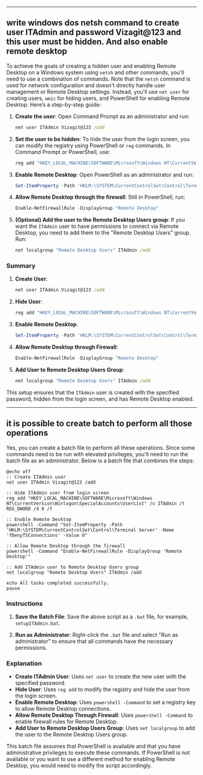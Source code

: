 
---
write windows dos netsh command to create user ITAdmin and password Vizagit@123 and this user must be hidden.
And also enable remote desktop
---
To achieve the goals of creating a hidden user and enabling Remote Desktop on a Windows system using `netsh` and other commands, you'll need to use a combination of commands. Note that the `netsh` command is used for network configuration and doesn't directly handle user management or Remote Desktop settings. Instead, you'll use `net user` for creating users, `wmic` for hiding users, and PowerShell for enabling Remote Desktop. Here’s a step-by-step guide:

1. **Create the user**:
   Open Command Prompt as an administrator and run:
   ```cmd
   net user ITAdmin Vizagit@123 /add
   ```

2. **Set the user to be hidden**:
   To hide the user from the login screen, you can modify the registry using PowerShell or `reg` commands. In Command Prompt or PowerShell, use:
   ```cmd
   reg add "HKEY_LOCAL_MACHINE\SOFTWARE\Microsoft\Windows NT\CurrentVersion\Winlogon\SpecialAccounts\UserList" /v ITAdmin /t REG_DWORD /d 0 /f
   ```

3. **Enable Remote Desktop**:
   Open PowerShell as an administrator and run:
   ```powershell
   Set-ItemProperty -Path 'HKLM:\SYSTEM\CurrentControlSet\Control\Terminal Server' -Name 'fDenyTSConnections' -Value 0
   ```

4. **Allow Remote Desktop through the firewall**:
   Still in PowerShell, run:
   ```powershell
   Enable-NetFirewallRule -DisplayGroup "Remote Desktop"
   ```

5. **(Optional) Add the user to the Remote Desktop Users group**:
   If you want the `ITAdmin` user to have permissions to connect via Remote Desktop, you need to add them to the "Remote Desktop Users" group. Run:
   ```cmd
   net localgroup "Remote Desktop Users" ITAdmin /add
   ```

### Summary

1. **Create User**:
   ```cmd
   net user ITAdmin Vizagit@123 /add
   ```

2. **Hide User**:
   ```cmd
   reg add "HKEY_LOCAL_MACHINE\SOFTWARE\Microsoft\Windows NT\CurrentVersion\Winlogon\SpecialAccounts\UserList" /v ITAdmin /t REG_DWORD /d 0 /f
   ```

3. **Enable Remote Desktop**:
   ```powershell
   Set-ItemProperty -Path 'HKLM:\SYSTEM\CurrentControlSet\Control\Terminal Server' -Name 'fDenyTSConnections' -Value 0
   ```

4. **Allow Remote Desktop through Firewall**:
   ```powershell
   Enable-NetFirewallRule -DisplayGroup "Remote Desktop"
   ```

5. **Add User to Remote Desktop Users Group**:
   ```cmd
   net localgroup "Remote Desktop Users" ITAdmin /add
   ```

This setup ensures that the `ITAdmin` user is created with the specified password, hidden from the login screen, and has Remote Desktop enabled.

---
it is possible to create batch to perform all those operations
---
Yes, you can create a batch file to perform all these operations. Since some commands need to be run with elevated privileges, you'll need to run the batch file as an administrator. Below is a batch file that combines the steps:

```batch
@echo off
:: Create ITAdmin user
net user ITAdmin Vizagit@123 /add

:: Hide ITAdmin user from login screen
reg add "HKEY_LOCAL_MACHINE\SOFTWARE\Microsoft\Windows NT\CurrentVersion\Winlogon\SpecialAccounts\UserList" /v ITAdmin /t REG_DWORD /d 0 /f

:: Enable Remote Desktop
powershell -Command "Set-ItemProperty -Path 'HKLM:\SYSTEM\CurrentControlSet\Control\Terminal Server' -Name 'fDenyTSConnections' -Value 0"

:: Allow Remote Desktop through the firewall
powershell -Command "Enable-NetFirewallRule -DisplayGroup 'Remote Desktop'"

:: Add ITAdmin user to Remote Desktop Users group
net localgroup "Remote Desktop Users" ITAdmin /add

echo All tasks completed successfully.
pause
```

### Instructions

1. **Save the Batch File**:
   Save the above script as a `.bat` file, for example, `setupITAdmin.bat`.

2. **Run as Administrator**:
   Right-click the `.bat` file and select "Run as administrator" to ensure that all commands have the necessary permissions.

### Explanation

- **Create ITAdmin User**: Uses `net user` to create the new user with the specified password.
- **Hide User**: Uses `reg add` to modify the registry and hide the user from the login screen.
- **Enable Remote Desktop**: Uses `powershell -Command` to set a registry key to allow Remote Desktop connections.
- **Allow Remote Desktop Through Firewall**: Uses `powershell -Command` to enable firewall rules for Remote Desktop.
- **Add User to Remote Desktop Users Group**: Uses `net localgroup` to add the user to the Remote Desktop Users group.

This batch file assumes that PowerShell is available and that you have administrative privileges to execute these commands. If PowerShell is not available or you want to use a different method for enabling Remote Desktop, you would need to modify the script accordingly.